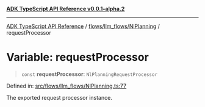 [**ADK TypeScript API Reference v0.0.1-alpha.2**](../../../../README.md)

***

[ADK TypeScript API Reference](../../../../modules.md) / [flows/llm\_flows/NlPlanning](../README.md) / requestProcessor

# Variable: requestProcessor

> `const` **requestProcessor**: `NlPlanningRequestProcessor`

Defined in: [src/flows/llm\_flows/NlPlanning.ts:77](https://github.com/njraladdin/adk-typescript/blob/main/src/flows/llm_flows/NlPlanning.ts#L77)

The exported request processor instance.
